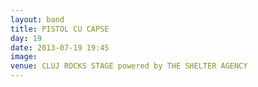 ```yaml
---
layout: band
title: PISTOL CU CAPSE
day: 19
date: 2013-07-19 19:45
image: 
venue: CLUJ ROCKS STAGE powered by THE SHELTER AGENCY
---
```



